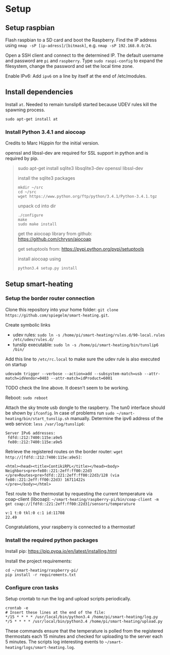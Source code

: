 # Setup

## Setup raspbian

Flash raspbian to a SD card and boot the Raspberry. Find the IP address using `nmap -sP [ip-adress]/[bitmask]`, e.g. `nmap -sP 192.168.0.0/24`.

Open a SSH client and connect to the determined IP. The default username and password are `pi` and `raspberry`.
Type `sudo raspi-config` to expand the filesystem, change the password and set the local time zone.

Enable IPv6: Add `ipv6` on a line by itself at the end of /etc/modules.

## Install dependencies

Install `at`. Needed to remain tunslip6 started because UDEV rules kill the spawning process.
```
sudo apt-get install at
```

### Install Python 3.4.1 and aiocoap

Credits to Marc Hüppin for the initial version.

openssl and libssl-dev are required for SSL support in python and is required by pip.

> sudo apt-get install sqlite3 libsqlite3-dev openssl libssl-dev
> 
> install the sqlite3 packages
> 
> ```
> mkdir ~/src
> cd ~/src
> wget https://www.python.org/ftp/python/3.4.1/Python-3.4.1.tgz
> ```
> 
> unpack
> cd into dir
> 
> ```
> ./configure
> make
> sudo make install
> ```
> 
> get the aiocoap library from github: https://github.com/chrysn/aiocoap
> 
> get setuptools from: https://pypi.python.org/pypi/setuptools
> 
> install aiocoap using
> ```
> python3.4 setup.py install
> ```

## Setup smart-heating

### Setup the border router connection

Clone this repository into your home folder: `git clone https://github.com/spiegelm/smart-heating.git`.

Create symbolic links

* udev rules: `sudo ln -s /home/pi/smart-heating/rules.d/90-local.rules /etc/udev/rules.d/`
* tunslip executable: `sudo ln -s /home/pi/smart-heating/bin/tunslip6 /bin/`

Add this line to `/etc/rc.local` to make sure the udev rule is also executed on startup
```
udevadm trigger --verbose --action=add --subsystem-match=usb --attr-match=idVendor=0403 --attr-match=idProduct=6001
```

TODO check the line above. It doesn't seem to be working.

Reboot: `sudo reboot`

Attach the sky tmote usb dongle to the raspberry. The tun0 interface should be shown by `ifconfig`.
In case of problems run `sudo ~/smart-heating/bin/start_tunslip.sh` manually.
Determine the ipv6 address of the web service: `less /var/log/tunslip6`:

```
Server IPv6 addresses:
 fdfd::212:7400:115e:a9e5
 fe80::212:7400:115e:a9e5
```

Retrieve the registered routes on the border router: `wget http://[fdfd::212:7400:115e:a9e5]`:
```
<html><head><title>ContikiRPL</title></head><body>
Neighbors<pre>fe80::221:2eff:ff00:22d3
</pre>Routes<pre>fdfd::221:2eff:ff00:22d3/128 (via fe80::221:2eff:ff00:22d3) 16711422s
</pre></body></html>
```

Test route to the thermostat by requesting the current temperature via coap-client (libcoap): `~/smart-heating/raspberry-pi/bin/coap-client -m get coap://[fdfd::221:2eff:ff00:22d3]/sensors/temperature`
```
v:1 t:0 tkl:0 c:1 id:11708
22.49
```

Congratulations, your raspberry is connected to a thermostat!

### Install the required python packages

Install pip: https://pip.pypa.io/en/latest/installing.html

Install the project requirements:

```
cd ~/smart-heating/raspberry-pi/
pip install -r requirements.txt
```

### Configure cron tasks

Setup crontab to run the log and upload scripts periodically.

```
crontab -e
# Insert these lines at the end of the file:
*/15 * * * * /usr/local/bin/python3.4 /home/pi/smart-heating/log.py
*/5 * * * * /usr/local/bin/python3.4 /home/pi/smart-heating/upload.py
```

These commands ensure that the temperature is polled from the registered thermostats each 15 minutes and checked for uploading to the server each 5 minutes.
The scripts log interesting events to `~/smart-heating/logs/smart-heating.log`.
